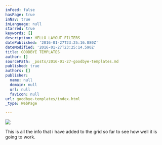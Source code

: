 ```yaml
---
inFeed: false
hasPage: true
inNav: true
inLanguage: null
starred: true
keywords: []
description: HELLO LAYOUT FILTERS
datePublished: '2016-01-27T23:25:16.880Z'
dateModified: '2016-01-27T23:25:14.590Z'
title: GOODBYE TEMPLATES
author: []
sourcePath: _posts/2016-01-27-goodbye-templates.md
published: true
authors: []
publisher:
  name: null
  domain: null
  url: null
  favicon: null
url: goodbye-templates/index.html
_type: WebPage

---
```

![](https://the-grid-user-content.s3-us-west-2.amazonaws.com/d6a32922-5334-4ded-bd9d-29eb36643d1b.JPG)

This is all the info that i have added to the grid so far to see how well it is going to work.